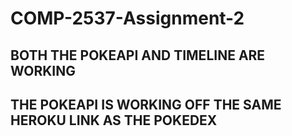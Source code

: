 # COMP-2537-Assignment-2

## BOTH THE POKEAPI AND TIMELINE ARE WORKING

## THE POKEAPI IS WORKING OFF THE SAME HEROKU LINK AS THE POKEDEX
